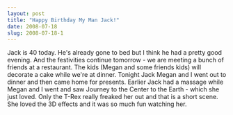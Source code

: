 ```yaml
---
layout: post
title: "Happy Birthday My Man Jack!"
date: 2008-07-18
slug: 2008-07-18-1
---
```


Jack is 40 today.  He&apos;s already gone to bed but I think he had a pretty good evening.  And the festivities continue tomorrow - we are meeting a bunch of friends at a restaurant.  The kids (Megan and some friends kids) will decorate a cake while we&apos;re at dinner.  Tonight Jack Megan and I went out to dinner and then came home for presents.  Earlier Jack had a massage while Megan and I went and saw Journey to the Center to the Earth - which she just loved.  Only the T-Rex really freaked her out and that is a short scene.  She loved the 3D effects and it was so much fun watching her.
